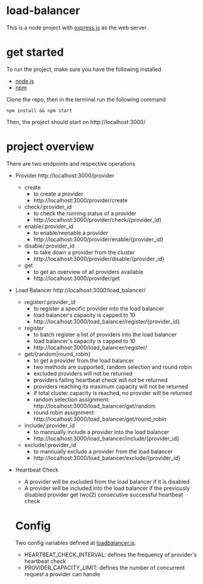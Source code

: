 # load-balancer

This is a node project with [express.js](https://expressjs.com/) as the web server. 

# get started
To run the project, make sure you have the following installed 
- [node.js](https://nodejs.org/en/download/)
- [npm](https://docs.npmjs.com/downloading-and-installing-node-js-and-npm)

Clone the repo, then in the terminal run the following command

`npm install && npm start`

Then, the project should start on http://localhost:3000/

# project overview
There are two endpoints and respective operations
- Provider http://localhost:3000/provider
  - create 
      - to create a provider
      - http://localhost:3000/provider/create
  - check/:provider_id 
      - to check the running status of a provider
      - http://localhost:3000/provider/check/{provider_id}
  - enable/:provider_id 
      - to enable/reenable a provider
      - http://localhost:3000/provider/enable/{provider_id}
  - disable/:provider_id 
      - to take down a provider from the cluster
      - http://localhost:3000/provider/disable/{provider_id}
  - get
      - to get an overview of all providers available
      - http://localhost:3000/provider/get


- Load Balancer http://localhost:3000/load_balancer/
  - register/:provider_id
      - to register a specific provider into the load balancer
      - load balancer's capacity is capped to 10
      - http://localhost:3000/load_balancer/register/{provider_id}
  - register
      - to batch register a list of providers into the load balancer
      - load balancer's capacity is capped to 10
      - http://localhost:3000/load_balancer/register/
  - get/{random|round_robin}
      - to get a provider from the load balancer
      - two methods are supported, random selection and round robin
      - excluded providers will not be returned
      - providers failing heartbeat check will not be returned
      - providers reaching its maximum capacity will not be returned 
      - if total cluster capacity is reached, no provider will be returned
      - random selection assignment: http://localhost:3000/load_balancer/get/random
      - round robin assignment: http://localhost:3000/load_balancer/get/round_robin
  - include/:provider_id
      - to mannually include a provider into the load balancer
      - http://localhost:3000/load_balancer/include/{provider_id}
  - exclude/:provider_id
      - to mannually exclude a provider from the load balancer
      - http://localhost:3000/load_balancer/exclude/{provider_id}

- Heartbeat Check
  - A provider will be excluded from the load balancer if it is disabled
  - A provider will be included into the load balancer if the previously disabled provider get two(2) consecutive successful heartbeat check 
   
  # Config
   Two config variables defined at [loadbalancer.js](https://github.com/marshal-ma/load-balancer/blob/main/routes/load_balancer.js).
   - HEARTBEAT_CHECK_INTERVAL: defines the frequency of provider's heartbeat check
   - PROVIDER_CAPACITY_LIMIT: defines the number of concurrent request a provider can handle   
